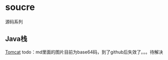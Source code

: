 # soucre
源码系列
## Java栈
[Tomcat](https://github.com/Kaiyko/soucre/tree/master/tomcat) 
todo：md里面的图片目前为base64码，到了github后失效了。。。待解决
